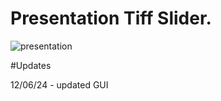 # Presentation Tiff Slider.

![presentation](https://github.com/user-attachments/assets/5fca09c9-babc-47f2-89b7-39448f1c745d)


#Updates

12/06/24 - updated GUI 
